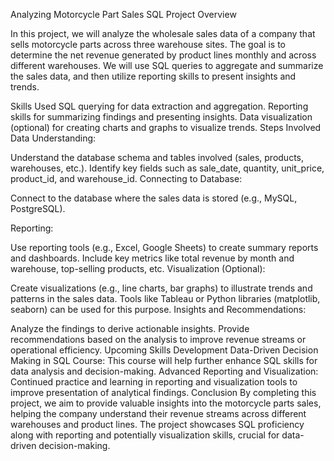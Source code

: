 Analyzing Motorcycle Part Sales SQL Project
Overview

In this project, we will analyze the wholesale sales data of a company that sells motorcycle parts across three warehouse sites. The goal is to determine the net revenue generated by product lines monthly and across different warehouses. We will use SQL queries to aggregate and summarize the sales data, and then utilize reporting skills to present insights and trends.

Skills Used
SQL querying for data extraction and aggregation.
Reporting skills for summarizing findings and presenting insights.
Data visualization (optional) for creating charts and graphs to visualize trends.
Steps Involved
Data Understanding:

Understand the database schema and tables involved (sales, products, warehouses, etc.).
Identify key fields such as sale_date, quantity, unit_price, product_id, and warehouse_id.
Connecting to Database:

Connect to the database where the sales data is stored (e.g., MySQL, PostgreSQL).

Reporting:

Use reporting tools (e.g., Excel, Google Sheets) to create summary reports and dashboards.
Include key metrics like total revenue by month and warehouse, top-selling products, etc.
Visualization (Optional):

Create visualizations (e.g., line charts, bar graphs) to illustrate trends and patterns in the sales data.
Tools like Tableau or Python libraries (matplotlib, seaborn) can be used for this purpose.
Insights and Recommendations:

Analyze the findings to derive actionable insights.
Provide recommendations based on the analysis to improve revenue streams or operational efficiency.
Upcoming Skills Development
Data-Driven Decision Making in SQL Course: This course will help further enhance SQL skills for data analysis and decision-making.
Advanced Reporting and Visualization: Continued practice and learning in reporting and visualization tools to improve presentation of analytical findings.
Conclusion
By completing this project, we aim to provide valuable insights into the motorcycle parts sales, helping the company understand their revenue streams across different warehouses and product lines. The project showcases SQL proficiency along with reporting and potentially visualization skills, crucial for data-driven decision-making.

